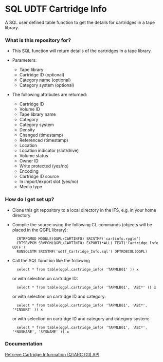 # SQL UDTF Cartridge Info #

A SQL user defined table function to get the details for cartridges in a tape library.

### What is this repository for? ###

* This SQL function will return details of the cartridges in a tape library.

* Parameters:
    + Tape library
    + Cartridge ID (optional)
    + Category name (optional)
    + Category system (optional)

* The following attributes are returned:
    + Cartridge ID
    + Volume ID
    + Tape library name
    + Category
    + Category system
    + Density
    + Changed (timestamp)
    + Referenced (timestamp)
    + Location
    + Location indicator (slot/drive)
    + Volume status
    + Owner ID
    + Write protected (yes/no)
    + Encoding
    + Cartridge ID source
    + In import/export slot (yes/no)
    + Media type


### How do I get set up? ###

* Clone this git repository to a local directory in the IFS, e.g. in your home directory.
* Compile the source using the following CL commands (objects will be placed in the QGPL library):

        CRTRPGMOD MODULE(QGPL/CARTINFO) SRCSTMF('cartinfo.rpgle')
        CRTSRVPGM SRVPGM(QGPL/CARTINFO) EXPORT(*ALL) TEXT('Cartridge Info UDTF')
        RUNSQLSTM SRCSTMF('udtf_Cartridge_Info.sql') DFTRDBCOL(QGPL)

* Call the SQL function like the following

        select * from table(qgpl.cartridge_info( 'TAPMLB01' )) x

    or with selection on cartridge ID: 

        select * from table(qgpl.cartridge_info( 'TAPMLB01', 'ABC*' )) x

    or with selection on cartridge ID and category: 

        select * from table(qgpl.cartridge_info( 'TAPMLB01', 'ABC*', '*INSERT' )) x

    or with selection on cartridge ID and category and category system: 

        select * from table(qgpl.cartridge_info( 'TAPMLB01', 'ABC*', '*NOSHARE', 'SYSNAME' )) x


### Documentation ###

[Retrieve Cartridge Information (QTARCTGI) API](http://www.ibm.com/support/knowledgecenter/ssw_ibm_i_71/apis/qtarctgi.htm)
